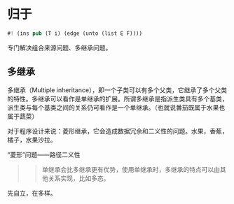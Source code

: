 # 归于

```rs
#! (ins pub (T i) (edge (unto (list E F))))
```

专门解决组合来源问题、多继承问题。


## 多继承

多继承（Multiple inheritance），即一个子类可以有多个父类，它继承了多个父类的特性。多继承可以看作是单继承的扩展。所谓多继承是指派生类具有多个基类，派生类与每个基类之间的关系仍可看作是一个单继承。（也就说番茄既属于水果也属于蔬菜）

对于程序设计来说：菱形继承，它会造成数据冗余和二义性的问题。水果，香蕉，橘子，水果沙拉。

“菱形”问题——路径二义性

>> 单继承会比多继承更有优势，使用单继承时，多继承的特点可以由其他关系实现，比如多态。

先自立，在多样。